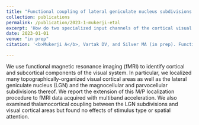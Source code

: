 ```yaml
---
title: "Functional coupling of lateral geniculate nucleus subdivisions with topographically-organized cortical areas"
collection: publications
permalink: /publication/2023-1-mukerji-etal
excerpt: 'How do two specialized input channels of the cortical visual system relate to the plethora of cortical visual areas?'
date: 2023-01-01
venue: "in prep"
citation: '<b>Mukerji A</b>, Vartak DV, and Silver MA (in prep). Functional coupling of lateral geniculate nucleus subdivisions with topographically-organized cortical areas.'

---
```


We use functional magnetic resonance imaging (fMRI) to identify cortical and subcortical components of the visual system. In particular, we localized many topographically-organized visual cortical areas as well as the lateral geniculate nucleus (LGN) and the magnocellular and parvocellular subdivisions thereof. We report the extension of this M/P localization procedure to fMRI data acquired with multiband
acceleration. We also examined thalamocortical coupling between the LGN subdivisions and visual cortical areas but found no effects of stimulus type or spatial attention.
